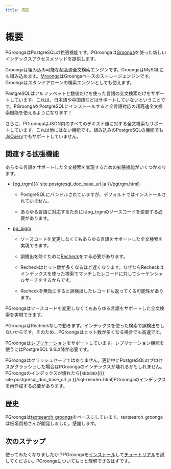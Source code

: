 ```yaml
---
title: 概要
---
```


# 概要

PGroongaはPostgreSQLの拡張機能です。PGroongaは[Groonga](http://groonga.org/ja/)を使った新しいインデックスアクセスメソッドを提供します。

Groongaは組み込み可能な超高速全文検索エンジンです。GroongaはMySQLにも組み込めます。[Mroonga](http://mroonga.org/ja/)はGroongaベースのストレージエンジンです。Groongaはスタンドアローンの検索エンジンとしても使えます。 

PostgreSQLはアルファベットと数値だけを使った言語の全文検索だけをサポートしています。これは、日本語や中国語などはサポートしていないということです。PGroongaをPostgreSQLにインストールすると全言語対応の超高速全文検索機能を使えるようになります！

さらに、PGroongaはJSON内のすべてのテキスト値に対する全文検索もサポートしています。これは他にはない機能です。組み込みのPostgreSQLの機能でも[JsQuery](https://github.com/postgrespro/jsquery)でもサポートしていません。

## 関連する拡張機能

あらゆる言語をサポートした全文検索を実現するための拡張機能がいくつかあります。

  * [pg\_trgm]({{ site.postgresql_doc_base_url.ja }}/pgtrgm.html)

    * PostgreSQLにバンドルされていますが、デフォルトではインストールされていません。

    * あらゆる言語に対応するためにはpg\_trgmのソースコードを変更する必要があります。

  * [pg\_bigm](http://pgbigm.osdn.jp/)

    * ソースコードを変更しなくてもあらゆる言語をサポートした全文検索を実現できます。

    * 誤検出を防ぐために[Recheck](http://pgbigm.osdn.jp/pg_bigm-1-2.html#enable_recheck)をする必要があります。

    * Recheckはヒット数が多くなるほど遅くなります。なぜならRecheckはインデックスを使った検索でマッチしたレコードに対してシーケンシャルサーチをするからです。


    * Recheckを無効にすると誤検出したレコードも返ってくる可能性があります。

PGroongaはソースコードを変更しなくてもあらゆる言語をサポートした全文検索を実現できます。

PGroongaはRecheckなしで動きます。インデックスを使った検索で誤検出をしないからです。そのため、PGroongaはヒット数が多くなる場合でも高速です。

PGroongaは[レプリケーション](../reference/replication.html)をサポートしています。レプリケーション機能を使うにはPostgreSQL 9.6以降が必要です。

PGroongaはクラッシュセーフではありません。更新中にPostgreSQLのプロセスがクラッシュした場合はPGroongaのインデックスが壊れるかもしれません。PGroongaのインデックスが壊れたら[`REINDEX`]({{ site.postgresql_doc_base_url.ja }}/sql-reindex.html)PGroongaのインデックスを再作成する必要があります。

## 歴史

PGroongaは[textsearch_groonga](http://textsearch-ja.projects.pgfoundry.org/textsearch_groonga.html)をベースにしています。textsearch\_groongaは板垣貴裕さんが開発しました。感謝します。

## 次のステップ

使ってみたくなりましたか？PGroongaを[インストール](../install/)して[チュートリアル](../tutorial/)を試してください。PGroongaについてもっと理解できるはずです。
